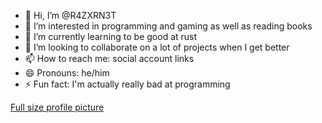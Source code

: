 - 👋 Hi, I’m @R4ZXRN3T
- 👀 I’m interested in programming and gaming as well as reading books
- 🌱 I’m currently learning to be good at rust
- 💞️ I’m looking to collaborate on a lot of projects when I get better
- 📫 How to reach me: social account links
- 😄 Pronouns: he/him
- ⚡ Fun fact: I'm actually really bad at programming

[Full size profile picture](https://raw.githubusercontent.com/R4ZXRN3T/R4ZXRN3T/refs/heads/main/Space%20Avatar.png)
<!---
R4ZXRN3T/R4ZXRN3T is a ✨ special ✨ repository because its `README.md` (this file) appears on your GitHub profile.
You can click the Preview link to take a look at your changes.
--->
